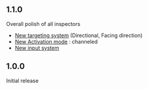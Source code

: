 ## 1.1.0

Overall polish of all inspectors

- [New targeting system](../abilities/ability-asset/targeting/#direction) (Directional, Facing direction)
- [New Activation mode](../abilities/ability-asset/activation/#channeling) : channeled
- [New input system](../abilities/input/)

## 1.0.0

Initial release